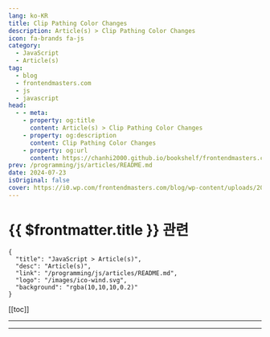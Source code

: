 ```yaml
---
lang: ko-KR
title: Clip Pathing Color Changes
description: Article(s) > Clip Pathing Color Changes
icon: fa-brands fa-js
category: 
  - JavaScript
  - Article(s)
tag: 
  - blog
  - frontendmasters.com
  - js
  - javascript
head:
  - - meta:
    - property: og:title
      content: Article(s) > Clip Pathing Color Changes
    - property: og:description
      content: Clip Pathing Color Changes
    - property: og:url
      content: https://chanhi2000.github.io/bookshelf/frontendmasters.com/clip-pathing-color-changes.html
prev: /programming/js/articles/README.md
date: 2024-07-23
isOriginal: false
cover: https://i0.wp.com/frontendmasters.com/blog/wp-content/uploads/2024/07/Screenshot-2024-07-23-at-10.28.57%E2%80%AFAM.png?resize=1024%2C666&ssl=1
---
```


# {{ $frontmatter.title }} 관련

```component VPCard
{
  "title": "JavaScript > Article(s)",
  "desc": "Article(s)",
  "link": "/programming/js/articles/README.md",
  "logo": "/images/ico-wind.svg",
  "background": "rgba(10,10,10,0.2)"
}
```

[[toc]]

---

<SiteInfo
  name="Clip Pathing Color Changes"
  desc="Let's look at a cool animated nav effect (from a recent post by Emil Kowalski) that uses CSS `clip-path` to move the highlighted nav item around. It's an interesting look at this CSS feature and adds a lot of polish to a simple idea."
  url="https://frontendmasters.com/news/clip-pathing-color-changes/"
  logo="https://frontendmasters.com/favicon.ico"
  preview="https://i0.wp.com/frontendmasters.com/blog/wp-content/uploads/2024/07/Screenshot-2024-07-23-at-10.28.57%E2%80%AFAM.png?resize=1024%2C666&ssl=1"/>

<!-- TODO: 작성 -->

---

<TagLinks />